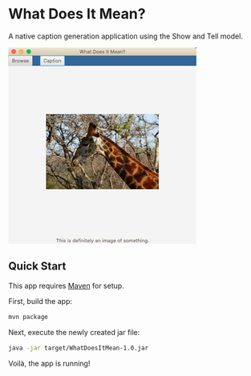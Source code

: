 # What Does It Mean?

A native caption generation application using the Show and Tell model.

![A screenshot of the MVP app in action! It shows a giraffe with the caption "This is definitely an image of something".](doc/mvp_screenshot.png)

## Quick Start

This app requires [Maven](https://maven.apache.org/install.html) for setup.

First, build the app:

```bash
mvn package
```

Next, execute the newly created jar file:

```bash
java -jar target/WhatDoesItMean-1.0.jar
```

Voilà, the app is running!
